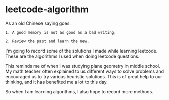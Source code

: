 # leetcode-algorithm
As an old Chinese saying goes: 

    1. A good memory is not as good as a bad writing; 
    
    2. Review the past and learn the new.

I'm going to record some of the solutions I made while learning leetcode. These are the algorithms I used when doing leetcode questions.

This reminds me of when I was studying plane geometry in middle school. My math teacher often explained to us different ways to solve problems and encouraged us to try various heuristic solutions. This is of great help to our thinking, and it has benefited me a lot to this day. 

So when I am learning algorithms, I also hope to record more methods.

